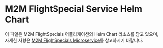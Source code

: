 # M2M FlightSpecial Service Helm Chart

이 파일은 M2M FlightSpecials 어플리케이션의 Helm Chart 리소스를 담고 있으며, 자세한 사항은 [M2M FlightSpecials Microservice](https://github.com/shkim4u/m2m-flightspecial.git)를 참고하시기 바랍니다.
